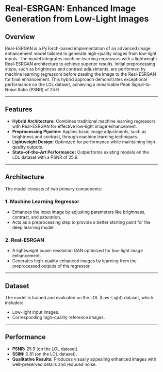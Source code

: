 # Real-ESRGAN: Enhanced Image Generation from Low-Light Images

## Overview
Real-ESRGAN is a PyTorch-based implementation of an advanced image enhancement model tailored to generate high-quality images from low-light inputs. The model integrates machine learning regressors with a lightweight Real-ESRGAN architecture to achieve superior results. Initial preprocessing steps, such as brightness and contrast adjustments, are performed by machine learning regressors before passing the image to the Real-ESRGAN for final enhancement. This hybrid approach demonstrates exceptional performance on the LOL dataset, achieving a remarkable Peak Signal-to-Noise Ratio (PSNR) of 25.9.

---

## Features
- **Hybrid Architecture:** Combines traditional machine learning regressors with Real-ESRGAN for effective low-light image enhancement.
- **Preprocessing Pipeline:** Applies basic image adjustments, such as brightness and contrast, through machine learning techniques.
- **Lightweight Design:** Optimized for performance while maintaining high-quality outputs.
- **State-of-the-Art Performance:** Outperforms existing models on the LOL dataset with a PSNR of 25.9.

---

## Architecture
The model consists of two primary components:

### 1. **Machine Learning Regressor**
   - Enhances the input image by adjusting parameters like brightness, contrast, and saturation.
   - Acts as a preprocessing step to provide a better starting point for the deep learning model.

### 2. **Real-ESRGAN**
   - A lightweight super-resolution GAN optimized for low-light image enhancement.
   - Generates high-quality enhanced images by learning from the preprocessed outputs of the regressor.

---

## Dataset
The model is trained and evaluated on the LOL (Low-Light) dataset, which includes:
- Low-light input images.
- Corresponding high-quality reference images.

---

## Performance
- **PSNR:** 25.9 (on the LOL dataset).
- **SSIM:** 0.81 (on the LOL dataset).
- **Qualitative Results:** Produces visually appealing enhanced images with well-preserved details and reduced noise.